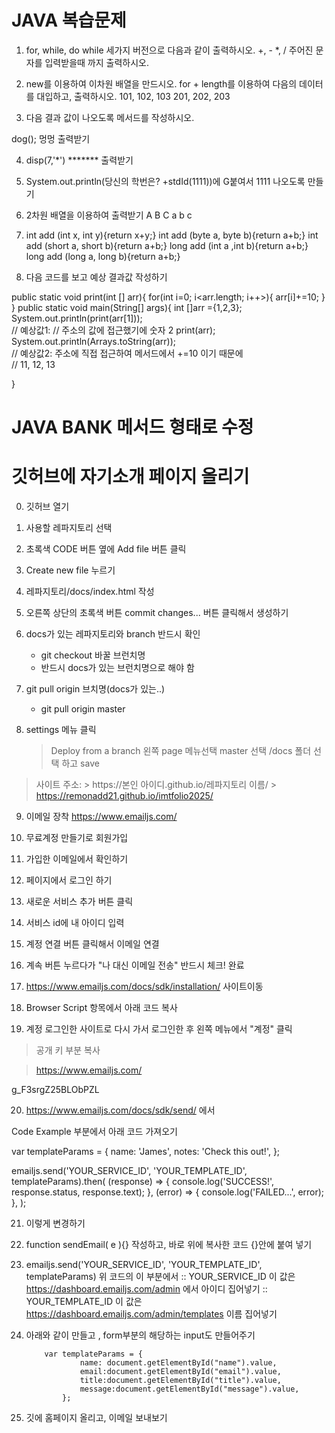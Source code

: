 # JAVA 복습문제

1. for, while, do while 세가지 버전으로 다음과 같이 출력하시오.
+, - *, / 주어진 문자를 입력받을때 까지 출력하시오.

2. new를 이용하여 이차원 배열을 만드시오.
for + length를 이용하여 다음의 데이터를 대입하고, 출력하시오.
101, 102, 103
201, 202, 203

3. 다음 결과 값이 나오도록 메서드를 작성하시오.

dog();  멍멍 출력받기

4. disp(7,'*')    ******* 출력받기
5. System.out.println(당신의 학번은? +stdId(1111))에 
G붙여서 1111 나오도록 만들기

6. 2차원 배열을 이용하여 출력받기
A B C
a b c

7. int add (int x, int y){return x+y;}
int add (byte a, byte b){return a+b;}
int add (short a, short b){return a+b;}
long add (int a ,int b){return a+b;}
long add (long a, long b){return a+b;}


8. 다음 코드를 보고 예상 결과값 작성하기

public static void print(int [] arr){
    for(int i=0; i<arr.length; i++>){
        arr[i]+=10;
    }
}
public static void main(String[] args){
    int []arr ={1,2,3};
    System.out.println(print(arr[1]));  
    // 예상값1:
    // 주소의 값에 접근했기에 숫자 2
    print(arr);
    System.out.println(Arrays.toString(arr));  
    // 예상값2: 주소에 직접 접근하여 메서드에서 +=10 이기 때문에   
    // 11, 12, 13

}

# JAVA BANK 메서드 형태로 수정

# 깃허브에 자기소개 페이지 올리기
0) 깃허브 열기
1) 사용할 레파지토리 선택 
2) 초록색 CODE 버튼 옆에 Add file 버튼 클릭
3) Create new file 누르기
4) 레파지토리/docs/index.html 작성
5) 오른쪽 상단의 초록색 버튼 commit changes... 버튼 클릭해서 생성하기
6) docs가 있는 레파지토리와 branch 반드시 확인 
    * git checkout 바꿀 브런치명
    * 반드시 docs가 있는 브런치명으로 해야 함

7) git pull origin 브치명(docs가 있는..)
    * git pull origin master

8) settings 메뉴 클릭
    >Deploy from a branch
    >왼쪽 page 메뉴선택 
    >master 선택 /docs 폴더 선택 하고 save


>사이트 주소:
    > https://본인 아이디.github.io/레파지토리 이름/
    > https://remonadd21.github.io/imtfolio2025/


9) 이메일 장착
https://www.emailjs.com/

10) 무료계정 만들기로 회원가입
11) 가입한 이메일에서 확인하기
12) 페이지에서 로그인 하기
13) 새로운 서비스 추가 버튼 클릭
14) 서비스 id에 내 아이디 입력
15) 계정 연결 버튼 클릭해서 이메일 연결
16) 계속 버튼 누르다가 "나 대신 이메일 전송" 반드시 체크! 완료
17) https://www.emailjs.com/docs/sdk/installation/ 사이트이동
18) Browser Script 항목에서 아래 코드 복사
<script type="text/javascript"
        src="https://cdn.jsdelivr.net/npm/@emailjs/browser@4/dist/email.min.js">
</script>
<script type="text/javascript">
   (function(){
      emailjs.init({
        publicKey: "YOUR_PUBLIC_KEY",
      });
   })();
</script>

19) 계정 로그인한 사이트로 다시 가서 로그인한 후
왼쪽 메뉴에서  "계정" 클릭
> 공개 키 부분 복사

>https://www.emailjs.com/

g_F3srgZ25BLObPZL


20) https://www.emailjs.com/docs/sdk/send/ 에서

Code Example 부분에서 아래 코드 가져오기

var templateParams = {
  name: 'James',
  notes: 'Check this out!',
};

emailjs.send('YOUR_SERVICE_ID', 'YOUR_TEMPLATE_ID', templateParams).then(
  (response) => {
    console.log('SUCCESS!', response.status, response.text);
  },
  (error) => {
    console.log('FAILED...', error);
  },
);


21) <form onsubmit="sendEmail(event);">  이렇게 변경하기
22) function sendEmail( e ){} 작성하고, 바로 위에 복사한 코드 {}안에 붙여 넣기

23) emailjs.send('YOUR_SERVICE_ID', 'YOUR_TEMPLATE_ID', templateParams) 위 코드의
이 부분에서 
    :: YOUR_SERVICE_ID 이 값은 https://dashboard.emailjs.com/admin 에서 아이디 집어넣기
    :: YOUR_TEMPLATE_ID 이 값은 https://dashboard.emailjs.com/admin/templates 이름 집어넣기


24) 아래와 같이 만들고 , form부분의 해당하는 input도 만들어주기  

            var templateParams = {
                    name: document.getElementById("name").value,
                    email:document.getElementById("email").value,
                    title:document.getElementById("title").value,
                    message:document.getElementById("message").value,
                };

25) 깃에 홈페이지 올리고, 이메일 보내보기